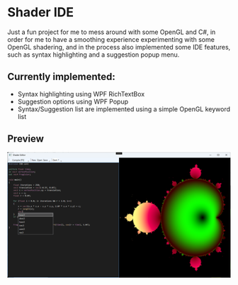# Shader IDE

Just a fun project for me to mess around with some OpenGL and C#, in order for me to have
a smoothing experience experimenting with some OpenGL shadering, and in the process also 
implemented some IDE features, such as syntax highlighting and a suggestion popup menu.

## Currently implemented:

- Syntax highlighting using WPF RichTextBox
- Suggestion options using WPF Popup
- Syntax/Suggestion list are implemented using a simple OpenGL keyword list

## Preview
![Application screenshot, showcasing some IDE features with a Mandelbrot set fragment shader.](preview.png)
